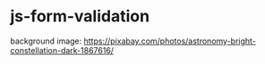# js-form-validation

background image: https://pixabay.com/photos/astronomy-bright-constellation-dark-1867616/